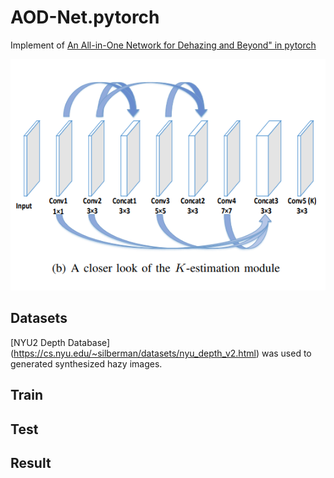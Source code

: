 # AOD-Net.pytorch
Implement of [An All-in-One Network for Dehazing and Beyond" in pytorch](https://arxiv.org/abs/1707.06543)

<center><img src="imgs/aod-net.png"></img></center >

## Datasets

[NYU2 Depth Database] (https://cs.nyu.edu/~silberman/datasets/nyu_depth_v2.html) was used to 
generated synthesized hazy images.

## Train

## Test

## Result
